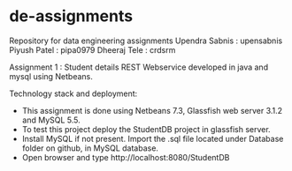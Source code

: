 # de-assignments
Repository for data engineering assignments
Upendra Sabnis : upensabnis
Piyush Patel : pipa0979
Dheeraj Tele : crdsrm

Assignment 1 :
Student details REST Webservice  developed in java and mysql using Netbeans. 

Technology stack and deployment:
- This assignment is done using Netbeans 7.3, Glassfish web server 3.1.2 and MySQL 5.5.
- To test this project deploy the StudentDB project in glassfish server.
- Install MySQL if not present. Import the .sql file located under Database folder on github, in MySQL database.
- Open browser and type http://localhost:8080/StudentDB
